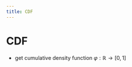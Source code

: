 ```yaml
---
title: CDF
---
```


# CDF
- get cumulative density function $\varphi : \mathbb{R} \rightarrow [0,1]$































































































